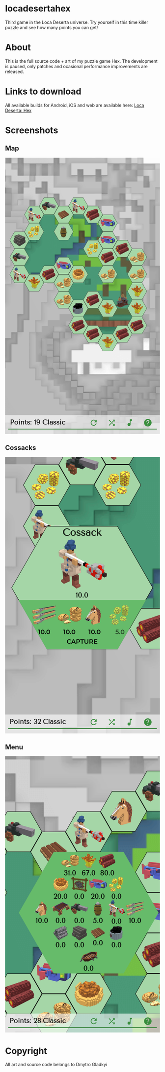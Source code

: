 # locadesertahex

Third game in the Loca Deserta universe. Try yourself in this time killer puzzle and see how many points you can get!

# About

This is the full source code + art of my puzzle game Hex. The development is paused, only patches and ocasional performance improvements are released.

# Links to download

All available builds for Android, iOS and web are available here: [Loca Deserta: Hex](http://locadeserta.com/locadesertahex/index_en.html)

# Screenshots

## Map
![Map](app_stores/android/en/Screenshot_1613287997.png)

## Cossacks
![Cossacks](app_stores/android/en/Screenshot_1613288070.png)

## Menu
![Menu](app_stores/android/en/Screenshot_1613288035.png)

# Copyright

All art and source code belongs to Dmytro Gladkyi